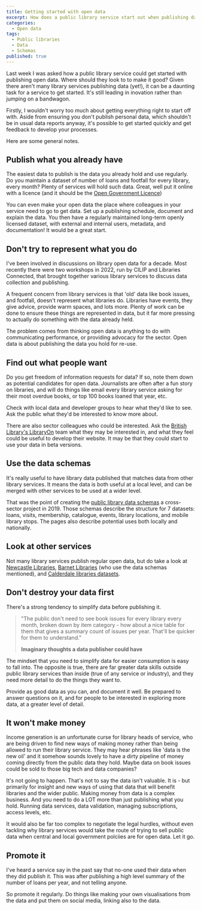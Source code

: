 ```yaml
---
title: Getting started with open data
excerpt: How does a public library service start out when publishing data?
categories:
  - Open data
tags:
  - Public libraries
  - Data
  - Schemas
published: true
---
```


Last week I was asked how a public library service could get started with publishing open data. Where should they look to to make it good? Given there aren't many library services publishing data (yet!), it can be a daunting task for a service to get started. It's still leading in inovation rather than jumping on a bandwagon.

Firstly, I wouldn't worry too much about getting everything right to start off with. Aside from ensuring you don't publish personal data, which shouldn't be in usual data reports anyway, it's possible to get started quickly and get feedback to develop your processes.

Here are some general notes.

## Publish what you already have

The easiest data to publish is the data you already hold and use regularly. Do you maintain a dataset of number of loans and footfall for every library, every month? Plenty of services will hold such data. Great, well put it online with a licence (and it should be the [Open Government Licence](https://www.nationalarchives.gov.uk/doc/open-government-licence/version/3/))

You can even make your open data the place where colleagues in your service need to go to get data. Set up a publishing schedule, document and explain the data. You then have a regularly maintained long-term openly licensed dataset, with external and internal users, metadata, and documentation! It would be a great start.

## Don't try to represent what you do

I've been involved in discussions on library open data for a decade. Most recently there were two workshops in 2022, run by CILIP and Libraries Connected, that brought together various library services to discuss data collection and publishing.

A frequent concern from library services is that 'old' data like book issues, and footfall, doesn't represent what libraries do. Libraries have events, they give advice, provide warm spaces, and lots more. Plenty of work can be done to ensure these things are represented in data, but it far more pressing to actually do something with the data already held.

The problem comes from thinking open data is anything to do with communicating performance, or providing advocacy for the sector. Open data is about publishing the data you hold for re-use.

## Find out what people want

Do you get freedom of information requests for data? If so, note them down as potential candidates for open data. Journalists are often after a fun story on libraries, and will do things like email every library service asking for their most overdue books, or top 100 books loaned that year, etc.

Check with local data and developer groups to hear what they'd like to see. Ask the public what they'd be interested to know more about.

There are also sector colleagues who could be interested. Ask the [British Library's LibraryOn](https://libraryon.org/) team what they may be interested in, and what they feel could be useful to develop their website. It may be that they could start to use your data in beta versions.

## Use the data schemas

It's really useful to have library data published that matches data from other library services. It means the data is both useful at a local level, and can be merged with other services to be used at a wider level.

That was the point of creating the [public library data schemas](https://schema.librarydata.uk/) a cross-sector project in 2019. Those schemas describe the structure for 7 datasets: loans, visits, membership, catalogue, events, library locations, and mobile library stops. The pages also describe potential uses both locally and nationally.

## Look at other services

Not many library services publish regular open data, but do take a look at [Newcastle Libraries](https://www.newcastle.gov.uk/local-government/access-information-and-data/open-data/libraries-data-sets), [Barnet Libraries](https://open.barnet.gov.uk/dataset/e14dj/library-data) (who use the data schemas mentioned), and [Calderdale libraries datasets](https://dataworks.calderdale.gov.uk/dataset?q=Libraries).

## Don't destroy your data first

There's a strong tendency to simplify data before publishing it.

> "The public don't need to see book issues for every library every month, broken down by item category - how about a nice table for them that gives a summary count of issues per year. That'll be quicker for them to understand."
>
> **Imaginary thoughts a data publisher could have**

The mindset that you need to simplify data for easier consumption is easy to fall into. The opposite is true, there are far greater data skills outside public library services than inside (true of any service or industry), and they need more detail to do the things they want to. 

Provide as good data as you can, and document it well. Be prepared to answer questions on it, and for people to be interested in exploring more data, at a greater level of detail.

## It won't make money

Income generation is an unfortunate curse for library heads of service, who are being driven to find new ways of making money rather than being allowed to run their library service. They may hear phrases like 'data is the new oil' and it somehow sounds lovely to have a dirty pipeline of money coming directly from the public data they hold. Maybe data on book issues could be sold to those big tech and data companies?

It's not going to happen. That's not to say the data isn't valuable. It is - but primarily for insight and new ways of using that data that will benefit libraries and the wider public. Making money from data is a complex business. And you need to do a LOT more than just publishing what you hold. Running data services, data validation, managing subscriptions, access levels, etc.

It would also be far too complex to negotiate the legal hurdles, without even tackling why library services would take the route of trying to sell public data when central and local government polciies are for open data. Let it go.

## Promote it

I've heard a service say in the past say that no-one used their data when they did publish it. This was after publishing a high level summary of the number of loans per year, and not telling anyone.

So promote it regularly. Do things like making your own visualisations from the data and put them on social media, linking also to the data.
